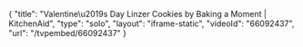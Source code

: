 {
    "title": "Valentine\u2019s Day Linzer Cookies by Baking a Moment | KitchenAid",
    "type": "solo",
    "layout": "iframe-static",
    "videoId": "66092437",
    "url": "\/tvpembed\/66092437"
}